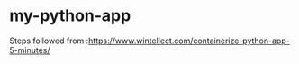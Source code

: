 # my-python-app

Steps followed from :https://www.wintellect.com/containerize-python-app-5-minutes/
